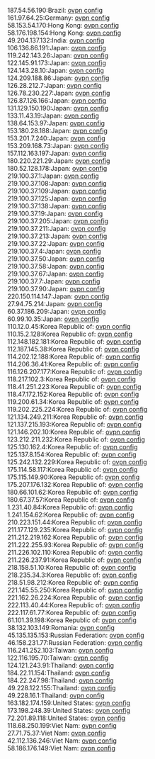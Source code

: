 187.54.56.190:Brazil: [ovpn config](vpn/187_54_56_190.ovpn)  
161.97.64.25:Germany: [ovpn config](vpn/161_97_64_25.ovpn)  
58.153.54.170:Hong Kong: [ovpn config](vpn/58_153_54_170.ovpn)  
58.176.198.154:Hong Kong: [ovpn config](vpn/58_176_198_154.ovpn)  
49.204.137.132:India: [ovpn config](vpn/49_204_137_132.ovpn)  
106.136.86.191:Japan: [ovpn config](vpn/106_136_86_191.ovpn)  
119.242.143.26:Japan: [ovpn config](vpn/119_242_143_26.ovpn)  
122.145.91.173:Japan: [ovpn config](vpn/122_145_91_173.ovpn)  
124.143.28.10:Japan: [ovpn config](vpn/124_143_28_10.ovpn)  
124.209.188.86:Japan: [ovpn config](vpn/124_209_188_86.ovpn)  
126.28.212.7:Japan: [ovpn config](vpn/126_28_212_7.ovpn)  
126.78.230.227:Japan: [ovpn config](vpn/126_78_230_227.ovpn)  
126.87.126.166:Japan: [ovpn config](vpn/126_87_126_166.ovpn)  
131.129.150.190:Japan: [ovpn config](vpn/131_129_150_190.ovpn)  
133.11.43.19:Japan: [ovpn config](vpn/133_11_43_19.ovpn)  
138.64.153.97:Japan: [ovpn config](vpn/138_64_153_97.ovpn)  
153.180.28.188:Japan: [ovpn config](vpn/153_180_28_188.ovpn)  
153.201.7.240:Japan: [ovpn config](vpn/153_201_7_240.ovpn)  
153.209.168.73:Japan: [ovpn config](vpn/153_209_168_73.ovpn)  
157.112.163.197:Japan: [ovpn config](vpn/157_112_163_197.ovpn)  
180.220.221.29:Japan: [ovpn config](vpn/180_220_221_29.ovpn)  
180.52.128.178:Japan: [ovpn config](vpn/180_52_128_178.ovpn)  
219.100.37.1:Japan: [ovpn config](vpn/219_100_37_1.ovpn)  
219.100.37.108:Japan: [ovpn config](vpn/219_100_37_108.ovpn)  
219.100.37.109:Japan: [ovpn config](vpn/219_100_37_109.ovpn)  
219.100.37.125:Japan: [ovpn config](vpn/219_100_37_125.ovpn)  
219.100.37.138:Japan: [ovpn config](vpn/219_100_37_138.ovpn)  
219.100.37.19:Japan: [ovpn config](vpn/219_100_37_19.ovpn)  
219.100.37.205:Japan: [ovpn config](vpn/219_100_37_205.ovpn)  
219.100.37.211:Japan: [ovpn config](vpn/219_100_37_211.ovpn)  
219.100.37.213:Japan: [ovpn config](vpn/219_100_37_213.ovpn)  
219.100.37.22:Japan: [ovpn config](vpn/219_100_37_22.ovpn)  
219.100.37.4:Japan: [ovpn config](vpn/219_100_37_4.ovpn)  
219.100.37.50:Japan: [ovpn config](vpn/219_100_37_50.ovpn)  
219.100.37.58:Japan: [ovpn config](vpn/219_100_37_58.ovpn)  
219.100.37.67:Japan: [ovpn config](vpn/219_100_37_67.ovpn)  
219.100.37.7:Japan: [ovpn config](vpn/219_100_37_7.ovpn)  
219.100.37.90:Japan: [ovpn config](vpn/219_100_37_90.ovpn)  
220.150.114.147:Japan: [ovpn config](vpn/220_150_114_147.ovpn)  
27.94.75.214:Japan: [ovpn config](vpn/27_94_75_214.ovpn)  
60.37.186.209:Japan: [ovpn config](vpn/60_37_186_209.ovpn)  
60.99.10.35:Japan: [ovpn config](vpn/60_99_10_35.ovpn)  
110.12.0.45:Korea Republic of: [ovpn config](vpn/110_12_0_45.ovpn)  
110.15.2.128:Korea Republic of: [ovpn config](vpn/110_15_2_128.ovpn)  
112.148.182.181:Korea Republic of: [ovpn config](vpn/112_148_182_181.ovpn)  
112.187.145.38:Korea Republic of: [ovpn config](vpn/112_187_145_38.ovpn)  
114.202.12.188:Korea Republic of: [ovpn config](vpn/114_202_12_188.ovpn)  
114.206.36.41:Korea Republic of: [ovpn config](vpn/114_206_36_41.ovpn)  
116.126.207.177:Korea Republic of: [ovpn config](vpn/116_126_207_177.ovpn)  
118.217.102.3:Korea Republic of: [ovpn config](vpn/118_217_102_3.ovpn)  
118.41.251.223:Korea Republic of: [ovpn config](vpn/118_41_251_223.ovpn)  
118.47.172.152:Korea Republic of: [ovpn config](vpn/118_47_172_152.ovpn)  
119.200.61.34:Korea Republic of: [ovpn config](vpn/119_200_61_34.ovpn)  
119.202.225.224:Korea Republic of: [ovpn config](vpn/119_202_225_224.ovpn)  
121.134.249.211:Korea Republic of: [ovpn config](vpn/121_134_249_211.ovpn)  
121.137.215.193:Korea Republic of: [ovpn config](vpn/121_137_215_193.ovpn)  
121.146.202.10:Korea Republic of: [ovpn config](vpn/121_146_202_10.ovpn)  
123.212.211.232:Korea Republic of: [ovpn config](vpn/123_212_211_232.ovpn)  
125.130.162.4:Korea Republic of: [ovpn config](vpn/125_130_162_4.ovpn)  
125.137.8.154:Korea Republic of: [ovpn config](vpn/125_137_8_154.ovpn)  
125.242.132.229:Korea Republic of: [ovpn config](vpn/125_242_132_229.ovpn)  
175.114.58.117:Korea Republic of: [ovpn config](vpn/175_114_58_117.ovpn)  
175.115.149.90:Korea Republic of: [ovpn config](vpn/175_115_149_90.ovpn)  
175.207.176.132:Korea Republic of: [ovpn config](vpn/175_207_176_132.ovpn)  
180.66.101.62:Korea Republic of: [ovpn config](vpn/180_66_101_62.ovpn)  
180.67.37.57:Korea Republic of: [ovpn config](vpn/180_67_37_57.ovpn)  
1.231.40.84:Korea Republic of: [ovpn config](vpn/1_231_40_84.ovpn)  
1.241.154.62:Korea Republic of: [ovpn config](vpn/1_241_154_62.ovpn)  
210.223.151.44:Korea Republic of: [ovpn config](vpn/210_223_151_44.ovpn)  
211.177.129.235:Korea Republic of: [ovpn config](vpn/211_177_129_235.ovpn)  
211.212.219.162:Korea Republic of: [ovpn config](vpn/211_212_219_162.ovpn)  
211.222.255.93:Korea Republic of: [ovpn config](vpn/211_222_255_93.ovpn)  
211.226.102.110:Korea Republic of: [ovpn config](vpn/211_226_102_110.ovpn)  
211.226.237.91:Korea Republic of: [ovpn config](vpn/211_226_237_91.ovpn)  
218.158.51.10:Korea Republic of: [ovpn config](vpn/218_158_51_10.ovpn)  
218.235.34.3:Korea Republic of: [ovpn config](vpn/218_235_34_3.ovpn)  
218.51.98.212:Korea Republic of: [ovpn config](vpn/218_51_98_212.ovpn)  
221.145.55.250:Korea Republic of: [ovpn config](vpn/221_145_55_250.ovpn)  
221.162.26.224:Korea Republic of: [ovpn config](vpn/221_162_26_224.ovpn)  
222.113.40.44:Korea Republic of: [ovpn config](vpn/222_113_40_44.ovpn)  
222.117.61.77:Korea Republic of: [ovpn config](vpn/222_117_61_77.ovpn)  
61.101.39.198:Korea Republic of: [ovpn config](vpn/61_101_39_198.ovpn)  
38.132.103.149:Romania: [ovpn config](vpn/38_132_103_149.ovpn)  
45.135.135.153:Russian Federation: [ovpn config](vpn/45_135_135_153.ovpn)  
46.158.231.77:Russian Federation: [ovpn config](vpn/46_158_231_77.ovpn)  
116.241.252.103:Taiwan: [ovpn config](vpn/116_241_252_103.ovpn)  
122.116.195.70:Taiwan: [ovpn config](vpn/122_116_195_70.ovpn)  
124.121.243.91:Thailand: [ovpn config](vpn/124_121_243_91.ovpn)  
184.22.11.154:Thailand: [ovpn config](vpn/184_22_11_154.ovpn)  
184.22.247.98:Thailand: [ovpn config](vpn/184_22_247_98.ovpn)  
49.228.122.155:Thailand: [ovpn config](vpn/49_228_122_155.ovpn)  
49.228.16.1:Thailand: [ovpn config](vpn/49_228_16_1.ovpn)  
163.182.174.159:United States: [ovpn config](vpn/163_182_174_159.ovpn)  
173.198.248.39:United States: [ovpn config](vpn/173_198_248_39.ovpn)  
72.201.89.118:United States: [ovpn config](vpn/72_201_89_118.ovpn)  
118.68.250.199:Viet Nam: [ovpn config](vpn/118_68_250_199.ovpn)  
27.71.75.37:Viet Nam: [ovpn config](vpn/27_71_75_37.ovpn)  
42.112.136.246:Viet Nam: [ovpn config](vpn/42_112_136_246.ovpn)  
58.186.176.149:Viet Nam: [ovpn config](vpn/58_186_176_149.ovpn)  
